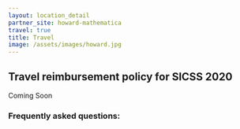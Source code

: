 ```yaml
---
layout: location_detail
partner_site: howard-mathematica
travel: true
title: Travel
image: /assets/images/howard.jpg
---
```


## Travel reimbursement policy for SICSS 2020


Coming Soon


### Frequently asked questions:
